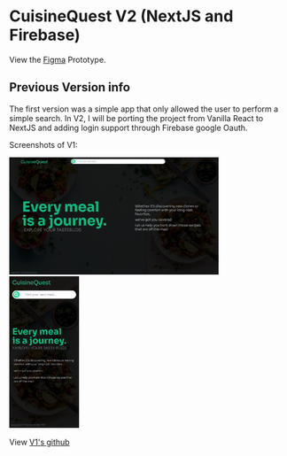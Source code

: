 # CuisineQuest V2 (NextJS and Firebase)
View the [Figma](https://www.figma.com/file/3XKkJLAIlIsSjV0vpkz266/CuisineQuestV2?node-id=0%3A1) Prototype.

## Previous Version info

The first version was a simple app that only allowed the user to perform a simple search. In V2, I will be porting the project from Vanilla React to NextJS and adding login support through Firebase google Oauth.

Screenshots of V1:

  <img src="cuisinequest-desktop.png"
       alt="Desktop View"
       style=" margin-right: 10px; width: 75%;" />
  <img src="cuisinequest-mobile.png"
       alt="Desktop View"
       style="margin-right: 10px; width: 25%;" />


View [V1's github](https://github.com/SilasCundiff/cuisinequest)




